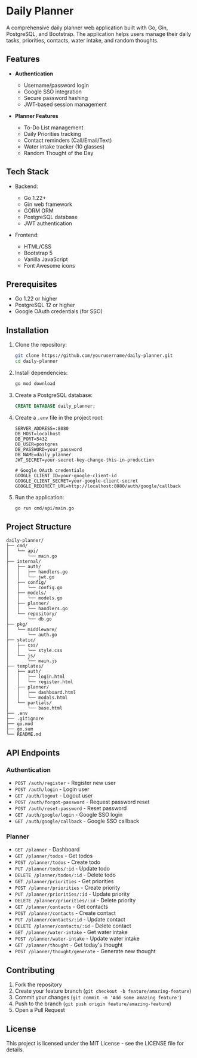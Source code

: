 # Daily Planner

A comprehensive daily planner web application built with Go, Gin, PostgreSQL, and Bootstrap. The application helps users manage their daily tasks, priorities, contacts, water intake, and random thoughts.

## Features

- **Authentication**
  - Username/password login
  - Google SSO integration
  - Secure password hashing
  - JWT-based session management

- **Planner Features**
  - To-Do List management
  - Daily Priorities tracking
  - Contact reminders (Call/Email/Text)
  - Water intake tracker (10 glasses)
  - Random Thought of the Day

## Tech Stack

- Backend:
  - Go 1.22+
  - Gin web framework
  - GORM ORM
  - PostgreSQL database
  - JWT authentication

- Frontend:
  - HTML/CSS
  - Bootstrap 5
  - Vanilla JavaScript
  - Font Awesome icons

## Prerequisites

- Go 1.22 or higher
- PostgreSQL 12 or higher
- Google OAuth credentials (for SSO)

## Installation

1. Clone the repository:
   ```bash
   git clone https://github.com/yourusername/daily-planner.git
   cd daily-planner
   ```

2. Install dependencies:
   ```bash
   go mod download
   ```

3. Create a PostgreSQL database:
   ```sql
   CREATE DATABASE daily_planner;
   ```

4. Create a `.env` file in the project root:
   ```env
   SERVER_ADDRESS=:8080
   DB_HOST=localhost
   DB_PORT=5432
   DB_USER=postgres
   DB_PASSWORD=your_password
   DB_NAME=daily_planner
   JWT_SECRET=your-secret-key-change-this-in-production
   
   # Google OAuth credentials
   GOOGLE_CLIENT_ID=your-google-client-id
   GOOGLE_CLIENT_SECRET=your-google-client-secret
   GOOGLE_REDIRECT_URL=http://localhost:8080/auth/google/callback
   ```

5. Run the application:
   ```bash
   go run cmd/api/main.go
   ```

## Project Structure

```
daily-planner/
├── cmd/
│   └── api/
│       └── main.go
├── internal/
│   ├── auth/
│   │   ├── handlers.go
│   │   └── jwt.go
│   ├── config/
│   │   └── config.go
│   ├── models/
│   │   └── models.go
│   ├── planner/
│   │   └── handlers.go
│   └── repository/
│       └── db.go
├── pkg/
│   └── middleware/
│       └── auth.go
├── static/
│   ├── css/
│   │   └── style.css
│   └── js/
│       └── main.js
├── templates/
│   ├── auth/
│   │   ├── login.html
│   │   └── register.html
│   ├── planner/
│   │   ├── dashboard.html
│   │   └── modals.html
│   └── partials/
│       └── base.html
├── .env
├── .gitignore
├── go.mod
├── go.sum
└── README.md
```

## API Endpoints

### Authentication
- `POST /auth/register` - Register new user
- `POST /auth/login` - Login user
- `GET /auth/logout` - Logout user
- `POST /auth/forgot-password` - Request password reset
- `POST /auth/reset-password` - Reset password
- `GET /auth/google/login` - Google SSO login
- `GET /auth/google/callback` - Google SSO callback

### Planner
- `GET /planner` - Dashboard
- `GET /planner/todos` - Get todos
- `POST /planner/todos` - Create todo
- `PUT /planner/todos/:id` - Update todo
- `DELETE /planner/todos/:id` - Delete todo
- `GET /planner/priorities` - Get priorities
- `POST /planner/priorities` - Create priority
- `PUT /planner/priorities/:id` - Update priority
- `DELETE /planner/priorities/:id` - Delete priority
- `GET /planner/contacts` - Get contacts
- `POST /planner/contacts` - Create contact
- `PUT /planner/contacts/:id` - Update contact
- `DELETE /planner/contacts/:id` - Delete contact
- `GET /planner/water-intake` - Get water intake
- `POST /planner/water-intake` - Update water intake
- `GET /planner/thought` - Get today's thought
- `POST /planner/thought/generate` - Generate new thought

## Contributing

1. Fork the repository
2. Create your feature branch (`git checkout -b feature/amazing-feature`)
3. Commit your changes (`git commit -m 'Add some amazing feature'`)
4. Push to the branch (`git push origin feature/amazing-feature`)
5. Open a Pull Request

## License

This project is licensed under the MIT License - see the LICENSE file for details. 